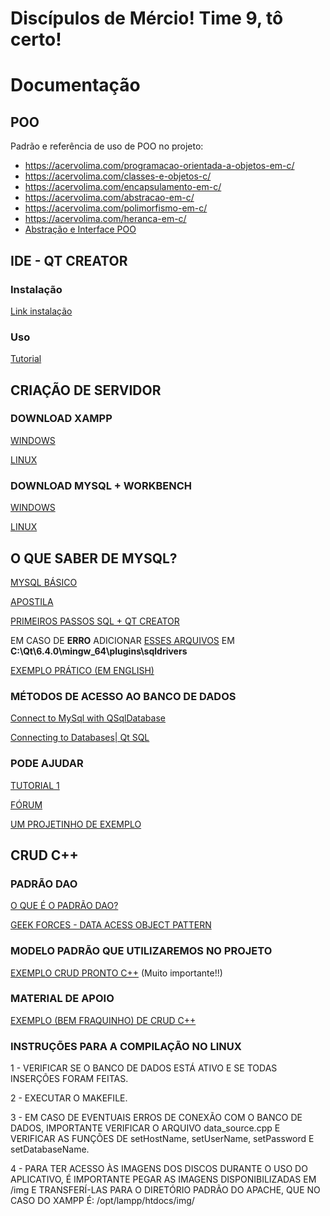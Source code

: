 # Discípulos de Mércio! Time 9, tô certo!

# Documentação
## POO
Padrão e referência de uso de POO no projeto:

- https://acervolima.com/programacao-orientada-a-objetos-em-c/
- https://acervolima.com/classes-e-objetos-c/
- https://acervolima.com/encapsulamento-em-c/
- https://acervolima.com/abstracao-em-c/
- https://acervolima.com/polimorfismo-em-c/
- https://acervolima.com/heranca-em-c/
- [Abstração e Interface POO](https://youtu.be/H7ys8uvw_ik)




## IDE - QT CREATOR

### Instalação
 [Link instalação](https://youtu.be/QQDGb4AkY4c?list=PLx4x_zx8csUhzAyii9-cY-IJwo00p_5AC)
 ### Uso
 [Tutorial]( https://www.youtube.com/watch?v=n71zD8QZXmY&list=PLx4x_zx8csUhzAyii9-cY-IJwo00p_5AC&index=2)
 

## CRIAÇÃO DE SERVIDOR
### DOWNLOAD XAMPP

[WINDOWS](https://youtu.be/6Ids59fjRhw)

[LINUX](https://youtu.be/SL1pnztnm68)

### DOWNLOAD MYSQL + WORKBENCH

[WINDOWS](https://youtu.be/zpssr3u1EO8)

[LINUX](https://www.edivaldobrito.com.br/como-instalar-o-instalar-mysql-workbench-no-ubuntu-e-derivados/)


## O QUE SABER DE MYSQL?

[MYSQL BÁSICO](https://youtu.be/XQkf-6Yl3WM)

[APOSTILA](http://www.univasf.edu.br/~leonardo.campos/Arquivos/Disciplinas/POO_2007_2/Apostilando_Tutorial_MySQL.pdf)

[PRIMEIROS PASSOS SQL + QT CREATOR](https://youtu.be/yxy0yvZnX1Y)

EM CASO DE **ERRO** ADICIONAR [ESSES ARQUIVOS](https://github.com/thecodemonkey86/qt_mysql_driver/files/9683372/qsqlmysql.dll_Qt_SQL_driver_6.4.0_MinGW_11.2.0_64-bit.zip)
EM 
**C:\Qt\6.4.0\mingw_64\plugins\sqldrivers**

[EXEMPLO PRÁTICO (EM ENGLISH)](
https://www.youtube.com/watch?v=DEuiURx3tYY) 

### MÉTODOS DE ACESSO AO BANCO DE DADOS
[Connect to MySql with QSqlDatabase](http://www.java2s.com/Code/Cpp/Qt/ConnecttoMySqlwithQSqlDatabaseanddoselectupdateinsertanddelete.htm)

[Connecting to Databases| Qt SQL](https://doc.qt.io/qt-6/sql-connecting.html)

### PODE AJUDAR
[TUTORIAL 1](https://youtu.be/_u7TcjIDNzw)

[FÓRUM](https://forum.qt.io/topic/86164/connection-to-a-mysql-database-with-qt-creator-on-windows)

[UM PROJETINHO DE EXEMPLO](https://github.com/agusk/crud-mysql-cpp/tree/master/src)

## CRUD C++

### PADRÃO DAO
[O QUE É O PADRÃO DAO?](https://youtu.be/vAspH9Xy_Ag)

[GEEK FORCES - DATA ACESS OBJECT PATTERN](https://www.geeksforgeeks.org/data-access-object-pattern/)

### MODELO PADRÃO QUE UTILIZAREMOS NO PROJETO
[EXEMPLO CRUD PRONTO C++](https://desenvolvimentoaberto.org/2014/12/15/dao-data-access-object-pattern-crud-oracle-ibm-db2-mssql-server-mfc-c/)
(Muito importante!!)

### MATERIAL DE APOIO
[EXEMPLO (BEM FRAQUINHO) DE  CRUD C++](https://github.com/heltonricardo/crud-cpp)

### INSTRUÇÕES PARA A COMPILAÇÃO NO LINUX

1 - VERIFICAR SE O BANCO DE DADOS ESTÁ ATIVO E SE TODAS INSERÇÕES FORAM FEITAS.

2 - EXECUTAR O MAKEFILE.

3 - EM CASO DE EVENTUAIS ERROS DE CONEXÃO COM O BANCO DE DADOS, IMPORTANTE VERIFICAR O ARQUIVO data_source.cpp E VERIFICAR AS FUNÇÕES DE setHostName, setUserName, setPassword E setDatabaseName.

4 - PARA TER ACESSO ÀS IMAGENS DOS DISCOS DURANTE O USO DO APLICATIVO, É IMPORTANTE PEGAR AS IMAGENS DISPONIBILIZADAS EM /img E TRANSFERÍ-LAS PARA O DIRETÓRIO PADRÃO DO APACHE, QUE NO CASO DO XAMPP É: /opt/lampp/htdocs/img/  
